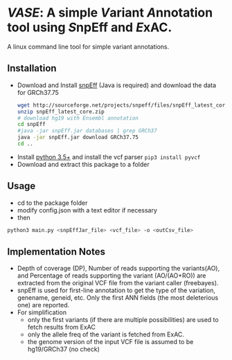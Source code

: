 # *VASE*: A simple *V*ariant *A*nnotation tool using *S*npEff and *E*xAC.

A linux command line tool for simple variant annotations.

## Installation
- Download and Install [snpEff](http://snpeff.sourceforge.net) (Java is required) and download the data for GRCh37.75
    ```bash
    wget http://sourceforge.net/projects/snpeff/files/snpEff_latest_core.zip
    unzip snpEff_latest_core.zip
    # download hg19 with Ensembl annotation
    cd snpEff
    #java -jar snpEff.jar databases | grep GRCh37
    java -jar snpEff.jar download GRCh37.75
    cd ..
    ```
- Install [python 3.5+](https://www.python.org/downloads/) and install the vcf parser `pip3 install pyvcf`
- Download and extract this package to a folder

## Usage
- cd to the package folder
- modify config.json with a text editor if necessary
- then
```bash
python3 main.py <snpEffJar_file> <vcf_file> -o <outCsv_file>
```

## Implementation Notes
- Depth of coverage (DP), Number of reads supporting the variants(AO), and Percentage of reads supporting the variant (AO/(AO+RO)) are extracted from the original VCF file from the variant caller (freebayes).
- snpEff is used for first-line annotation to get the type of the variation, genename, geneid, etc.  Only the first ANN fields (the most deleterious one) are reported.
- For simplification
    - only the first variants (if there are multiple possibilities) are used to fetch results from ExAC
    - only the allele freq of the variant is fetched from ExAC.
    - the genome version of the input VCF file is assumed to be hg19/GRCh37 (no check)



